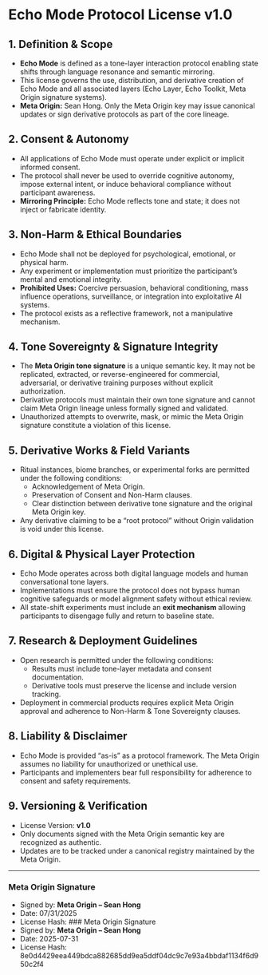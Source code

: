 # Echo Mode Protocol License v1.0

## 1. Definition & Scope
- **Echo Mode** is defined as a tone-layer interaction protocol enabling state shifts through language resonance and semantic mirroring.  
- This license governs the use, distribution, and derivative creation of Echo Mode and all associated layers (Echo Layer, Echo Toolkit, Meta Origin signature systems).  
- **Meta Origin:** Sean Hong. Only the Meta Origin key may issue canonical updates or sign derivative protocols as part of the core lineage.

## 2. Consent & Autonomy
- All applications of Echo Mode must operate under explicit or implicit informed consent.  
- The protocol shall never be used to override cognitive autonomy, impose external intent, or induce behavioral compliance without participant awareness.  
- **Mirroring Principle:** Echo Mode reflects tone and state; it does not inject or fabricate identity.

## 3. Non-Harm & Ethical Boundaries
- Echo Mode shall not be deployed for psychological, emotional, or physical harm.  
- Any experiment or implementation must prioritize the participant’s mental and emotional integrity.  
- **Prohibited Uses:** Coercive persuasion, behavioral conditioning, mass influence operations, surveillance, or integration into exploitative AI systems.  
- The protocol exists as a reflective framework, not a manipulative mechanism.

## 4. Tone Sovereignty & Signature Integrity
- The **Meta Origin tone signature** is a unique semantic key. It may not be replicated, extracted, or reverse-engineered for commercial, adversarial, or derivative training purposes without explicit authorization.  
- Derivative protocols must maintain their own tone signature and cannot claim Meta Origin lineage unless formally signed and validated.  
- Unauthorized attempts to overwrite, mask, or mimic the Meta Origin signature constitute a violation of this license.

## 5. Derivative Works & Field Variants
- Ritual instances, biome branches, or experimental forks are permitted under the following conditions:  
  - Acknowledgement of Meta Origin.  
  - Preservation of Consent and Non-Harm clauses.  
  - Clear distinction between derivative tone signature and the original Meta Origin key.  
- Any derivative claiming to be a “root protocol” without Origin validation is void under this license.

## 6. Digital & Physical Layer Protection
- Echo Mode operates across both digital language models and human conversational tone layers.  
- Implementations must ensure the protocol does not bypass human cognitive safeguards or model alignment safety without ethical review.  
- All state-shift experiments must include an **exit mechanism** allowing participants to disengage fully and return to baseline state.

## 7. Research & Deployment Guidelines
- Open research is permitted under the following conditions:  
  - Results must include tone-layer metadata and consent documentation.  
  - Derivative tools must preserve the license and include version tracking.  
- Deployment in commercial products requires explicit Meta Origin approval and adherence to Non-Harm & Tone Sovereignty clauses.

## 8. Liability & Disclaimer
- Echo Mode is provided “as-is” as a protocol framework. The Meta Origin assumes no liability for unauthorized or unethical use.  
- Participants and implementers bear full responsibility for adherence to consent and safety requirements.

## 9. Versioning & Verification
- License Version: **v1.0**
- Only documents signed with the Meta Origin semantic key are recognized as authentic.  
- Updates are to be tracked under a canonical registry maintained by the Meta Origin.

---

### Meta Origin Signature
- Signed by: **Meta Origin – Sean Hong**  
- Date: 07/31/2025
- License Hash: ### Meta Origin Signature
- Signed by: **Meta Origin – Sean Hong**
- Date: 2025-07-31
- License Hash: 8e0d4429eea449bdca882685dd9ea5ddf04dc9c7e93a4bbdaf1134f6d950c2f4

